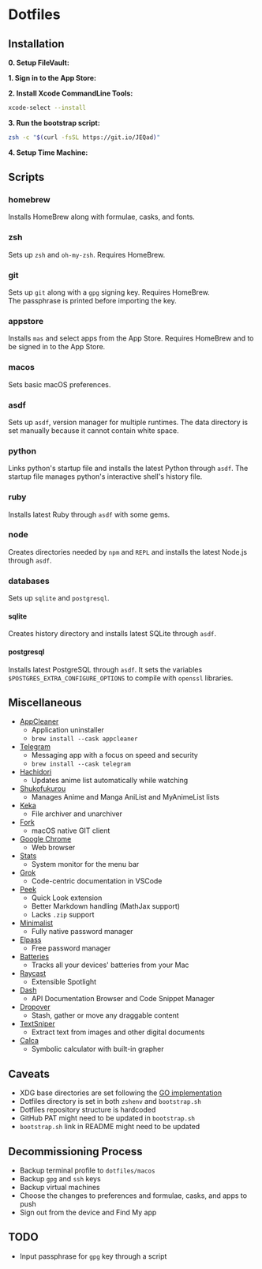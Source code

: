 # Dotfiles

## Installation

**0. Setup FileVault:**

**1. Sign in to the App Store:**

**2. Install Xcode CommandLine Tools:**

```sh
xcode-select --install
```

**3. Run the bootstrap script:**

```sh
zsh -c "$(curl -fsSL https://git.io/JEQad)"
```

**4. Setup Time Machine:**

## Scripts

### homebrew

Installs HomeBrew along with formulae, casks, and fonts.

### zsh

Sets up `zsh` and `oh-my-zsh`. Requires HomeBrew.

### git

Sets up `git` along with a `gpg` signing key. Requires HomeBrew.  
The passphrase is printed before importing the key.

### appstore

Installs `mas` and select apps from the App Store. Requires HomeBrew and to be signed in to the App Store.

### macos

Sets basic macOS preferences.

### asdf

Sets up `asdf`, version manager for multiple runtimes. The data directory is set manually because it cannot contain white space.

### python

Links python's startup file and installs the latest Python through `asdf`. The startup file manages python's interactive shell's history file.

### ruby

Installs latest Ruby through `asdf` with some gems.

### node

Creates directories needed by `npm` and `REPL` and installs the latest Node.js through `asdf`.

### databases

Sets up `sqlite` and `postgresql`.

#### sqlite

Creates history directory and installs latest SQLite through `asdf`.

#### postgresql

Installs latest PostgreSQL through `asdf`. It sets the variables `$POSTGRES_EXTRA_CONFIGURE_OPTIONS` to compile with `openssl` libraries.

## Miscellaneous

- [AppCleaner](https://freemacsoft.net/appcleaner/)
  - Application uninstaller
  - `brew install --cask appcleaner`
- [Telegram](https://macos.telegram.org)
  - Messaging app with a focus on speed and security
  - `brew install --cask telegram`
- [Hachidori](https://malupdaterosx.moe/hachidori/)
  - Updates anime list automatically while watching
- [Shukofukurou](https://malupdaterosx.moe/shukofukurou-for-macos/)
  - Manages Anime and Manga AniList and MyAnimeList lists
- [Keka](https://www.keka.io/)
  - File archiver and unarchiver
- [Fork](https://git-fork.com/)
  - macOS native GIT client
- [Google Chrome](https://www.google.com/chrome/)
  - Web browser
- [Stats](https://github.com/exelban/stats)
  - System monitor for the menu bar
- [Grok](https://www.trygrok.com)
  - Code-centric documentation in VSCode
- [Peek](https://www.bigzlabs.com/peek.html)
  - Quick Look extension
  - Better Markdown handling (MathJax support)
  - Lacks `.zip` support
- [Minimalist](https://minimalistpassword.com/)
  - Fully native password manager
- [Elpass](https://elpass.app/)
  - Free password manager
- [Batteries](https://www.fadel.io/batteries)
  - Tracks all your devices' batteries from your Mac
- [Raycast](https://www.raycast.com)
  - Extensible Spotlight
- [Dash](https://kapeli.com/dash)
  - API Documentation Browser and Code Snippet Manager
- [Dropover](https://dropoverapp.com)
  - Stash, gather or move any draggable content
- [TextSniper](https://textsniper.app)
  - Extract text from images and other digital documents
- [Calca](http://calca.io)
  - Symbolic calculator with built-in grapher

## Caveats

- XDG base directories are set following the [GO implementation](https://github.com/adrg/xdg)
- Dotfiles directory is set in both `zshenv` and `bootstrap.sh`
- Dotfiles repository structure is hardcoded
- GitHub PAT might need to be updated in `bootstrap.sh`
- `bootstrap.sh` link in README might need to be updated

## Decommissioning Process

- Backup terminal profile to `dotfiles/macos`
- Backup `gpg` and `ssh` keys
- Backup virtual machines
- Choose the changes to preferences and formulae, casks, and apps to push
- Sign out from the device and Find My app

## TODO

- Input passphrase for `gpg` key through a script
